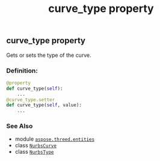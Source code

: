 ﻿---
title: curve_type property
second_title: Aspose.3D for Python via .NET API References
description: 
type: docs
weight: 120
url: /aspose.threed.entities/nurbscurve/curve_type/
is_root: false
---

## curve_type property


Gets or sets the type of the curve.
### Definition:
```python
@property
def curve_type(self):
    ...
@curve_type.setter
def curve_type(self, value):
    ...
```

### See Also
* module [`aspose.threed.entities`](../../)
* class [`NurbsCurve`](/3d/python-net/aspose.threed.entities/nurbscurve)
* class [`NurbsType`](/3d/python-net/aspose.threed.entities/nurbstype)
